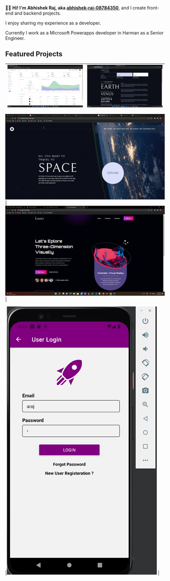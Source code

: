 👋🏻 **Hi! I'm Abhishek Raj, aka [abhishek-raj-08784350](https://www.linkedin.com/in/abhishek-raj-08784350/)**, and I create front-end and backend projects.

I enjoy sharing my experience as a developer.

Currently I work as a Microsoft Powerapps developer in Harman as a Senior Engineer.

## Featured Projects


|[![Kantan Admin: A React based Dashboard](./images/Kantan%20Admin.png)](https://kantan-admin.vercel.app/) | [![Custom Css To Use](./images/Design%20System.png)](https://github.com/abhishekraj11303372/cssdesignsystem) |
|---|---|

[![Space Travel UI](./images/Space.png)](https://cssdesignsystem.vercel.app/) | [![Virtual relaity UI](./images/vr.png)](https://vr-page.vercel.app/) | 


|[![Mobile App](./images/react-native%20mobile%20app.png)](https://github.com/abhishekraj11303372/reactnativeui) |
